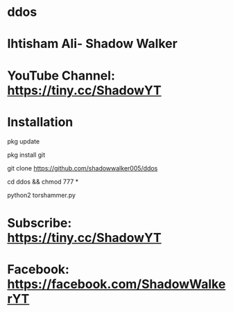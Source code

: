 # ddos
# Ihtisham Ali- Shadow Walker
# YouTube Channel: https://tiny.cc/ShadowYT

# Installation

pkg update

pkg install git

git clone https://github.com/shadowwalker005/ddos

cd ddos && chmod 777 *

python2 torshammer.py

# Subscribe: https://tiny.cc/ShadowYT

# Facebook: https://facebook.com/ShadowWalkerYT
